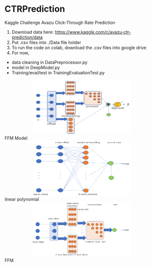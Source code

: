 # CTRPrediction

Kaggle Challenge
Avazu Click-Through Rate Prediction

1. Download data here: https://www.kaggle.com/c/avazu-ctr-prediction/data
2. Put .csv files into ./Data file holder
3. To run the code on colab, download the .csv files into google drive
4. For now,
* data cleaning in DataPreprocessor.py
* model in DeepModel.py
* Training/eval/test in TrainingEvaluationTest.py

<div align=center><img width="320" height="180" src="https://github.com/JiahaoLU/CTRPrediction/blob/Jiahao/Resource/model.png"/></div>
FFM Model

<div align=center><img width="320" height="180" src="https://github.com/JiahaoLU/CTRPrediction/blob/Jiahao/Resource/model_part_1.png"/></div>
linear polynomial

<div align=center><img width="320" height="180" src="https://github.com/JiahaoLU/CTRPrediction/blob/Jiahao/Resource/model_part_2.png"/></div>
FFM